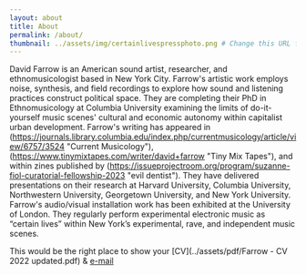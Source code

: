 ```yaml
---
layout: about
title: About
permalink: /about/
thumbnail: ../assets/img/certainlivespressphoto.png # Change this URL for diff profile picture
---
```


David Farrow is an American sound artist, researcher, and ethnomusicologist based in New York City. Farrow's artistic work employs noise, synthesis, and field recordings to explore how sound and listening practices construct political space. They are completing their PhD in Ethnomusicology at Columbia University examining the limits of do-it-yourself music scenes' cultural and economic autonomy within capitalist urban development. Farrow's writing has appeared in (https://journals.library.columbia.edu/index.php/currentmusicology/article/view/6757/3524 "Current Musicology"), (https://www.tinymixtapes.com/writer/david+farrow "Tiny Mix Tapes"), and within zines published by (https://issueprojectroom.org/program/suzanne-fiol-curatorial-fellowship-2023 "evil dentist"). They have delivered presentations on their research at Harvard University, Columbia University, Northwestern University, Georgetown University, and New York University. Farrow's audio/visual installation work has been exhibited at the University of London. They regularly perform experimental electronic music as “certain lives” within New York’s experimental, rave, and independent music scenes.


This would be the right place to show your [CV](../assets/pdf/Farrow - CV 2022 updated.pdf) & [e-mail](mailto:certainlives@gmail.com?subject=hey)
